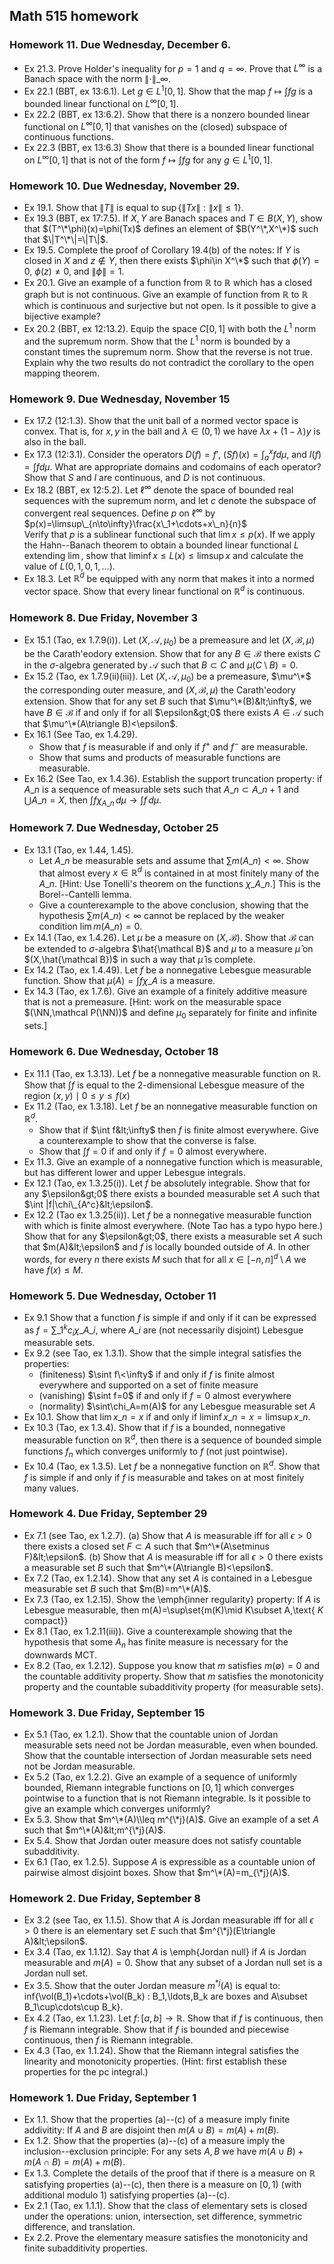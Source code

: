 ## Math 515 homework

### Homework 11. Due Wednesday, December 6.
* Ex 21.3. Prove Holder's inequality for $p=1$ and $q=\infty$. Prove that $L^\infty$ is a Banach space with the norm $\|\cdot\|\_\infty$.
* Ex 22.1 (BBT, ex 13:6.1). Let $g\in L^1[0,1]$. Show that the map $f\mapsto\int fg$ is a bounded linear functional on $L^\infty[0,1]$.
* Ex 22.2 (BBT, ex 13:6.2). Show that there is a nonzero bounded linear functional on $L^\infty[0,1]$ that vanishes on the (closed) subspace of continuous functions.
* Ex 22.3 (BBT, ex 13:6.3) Show that there is a bounded linear functional on $L^\infty[0,1]$ that is not of the form $f\mapsto\int fg$ for any $g\in L^1[0,1]$.

### Homework 10. Due Wednesday, November 29.
* Ex 19.1. Show that $\|T\|$ is equal to $\sup\{\|Tx\|:\|x\|\leq1\}$.
* Ex 19.3 (BBT, ex 17:7.5). If $X,Y$ are Banach spaces and $T\in B(X,Y)$, show that $(T^\*\phi)(x)=\phi(Tx)$ defines an element of $B(Y^\*,X^\*)$ such that $\|T^\*\|=\|T\|$.
* Ex 19.5. Complete the proof of Corollary 19.4(b) of the notes: If $Y$ is closed in $X$ and $z\notin Y$, then there exists $\phi\in X^\*$ such that $\phi(Y)=0$, $\phi(z)\neq0$, and $\|\phi\|=1$.
* Ex 20.1. Give an example of a function from $\mathbb R$ to $\mathbb R$ which has a closed graph but is not continuous. Give an example of function from $\mathbb R$ to $\mathbb R$ which is continuous and surjective but not open. Is it possible to give a bijective example?
* Ex 20.2 (BBT, ex 12:13.2). Equip the space $C[0,1]$ with both the $L^1$ norm and the supremum norm. Show that the $L^1$ norm is bounded by a constant times the supremum norm. Show that the reverse is not true. Explain why the two results do not contradict the corollary to the open mapping theorem.

### Homework 9. Due Wednesday, November 15
* Ex 17.2 (12:1.3). Show that the unit ball of a normed vector space is convex. That is, for $x,y$ in the ball and $\lambda\in(0,1)$ we have $\lambda x+(1-\lambda)y$ is also in the ball.
* Ex 17.3 (12:3.1). Consider the operators $D(f)=f'$, $(Sf)(x)=\int_a^x fd\mu$, and $I(f)=\int fd\mu$. What are appropriate domains and codomains of each operator? Show that $S$ and $I$ are continuous, and $D$ is not continuous.
* Ex 18.2 (BBT, ex 12:5.2). Let $\ell^\infty$ denote the space of bounded real sequences with the supremum norm, and let $c$ denote the subspace of convergent real sequences. Define $p$ on $\ell^\infty$ by  
  $p(x)=\limsup\_{n\to\infty}\frac{x\_1+\cdots+x\_n}{n}$  
  Verify that $p$ is a sublinear functional such that $\lim x\leq p(x)$. If we apply the Hahn--Banach theorem to obtain a bounded linear functional $L$ extending $\lim$, show that $\liminf x\leq L(x)\leq\limsup x$ and calculate the value of $L(0,1,0,1,\ldots)$.
* Ex 18.3. Let $\mathbb R^d$ be equipped with any norm that makes it into a normed vector space. Show that every linear functional on $\mathbb R^d$ is continuous.

### Homework 8. Due Friday, November 3
* Ex 15.1 (Tao, ex 1.7.9(i)). Let $(X,\mathcal A,\mu_0)$ be a premeasure and let $(X,\mathcal B,\mu)$ be the Carath\'eodory extension. Show that for any $B\in\mathcal B$ there exists $C$ in the $\sigma$-algebra generated by $\mathcal A$ such that $B\subset C$ and $\mu(C\setminus B)=0$.
* Ex 15.2 (Tao, ex 1.7.9(ii)(iii)). Let $(X,\mathcal A,\mu_0)$ be a premeasure, $\mu^\*$ the corresponding outer measure, and $(X,\mathcal B,\mu)$ the Carath\'eodory extension. Show that for any set $B$ such that $\mu^\*(B)&lt;\infty$, we have $B\in\mathcal B$ if and only if for all $\epsilon&gt;0$ there exists $A\in\mathcal A$ such that $\mu^\*(A\triangle B)<\epsilon$.
* Ex 16.1 (See Tao, ex 1.4.29).
    * Show that $f$ is measurable if and only if $f^+$ and $f^-$ are measurable.
    * Show that sums and products of measurable functions are measurable.
* Ex 16.2 (See Tao, ex 1.4.36). Establish the support truncation property: if $A\_n$ is a sequence of measurable sets such that $A\_n\subset A\_{n+1}$ and $\bigcup A\_n=X$, then $\int f\chi_{A\_n}\,d\mu\to\int f\,d\mu$.

### Homework 7. Due Wednesday, October 25
* Ex 13.1 (Tao, ex 1.44, 1.45).
  * Let $A\_n$ be measurable sets and assume that $\sum m(A\_n)<\infty$. Show that almost every $x\in\mathbb R^d$ is contained in at most finitely many of the $A\_n$. [Hint: Use Tonelli's theorem on the functions $\chi\_{A\_n}$.] This is the Borel--Cantelli lemma.
  * Give a counterexample to the above conclusion, showing that the hypothesis $\sum m(A\_n)<\infty$ cannot be replaced by the weaker condition $\lim m(A\_n)=0$.
* Ex 14.1 (Tao, ex 1.4.26). Let $\mu$ be a measure on $(X,\mathcal B)$. Show that $\mathcal B$ can be extended to $\sigma$-algebra $\hat{\mathcal B}$ and $\mu$ to a measure $\hat\mu$ on $(X,\hat{\mathcal B})$ in such a way that $\hat\mu$ is complete.
* Ex 14.2 (Tao, ex 1.4.49). Let $f$ be a nonnegative Lebesgue measurable function. Show that $\mu(A)=\int f\chi\_A$ is a measure.
* Ex 14.3 (Tao, ex 1.7.6). Give an example of a finitely additive measure that is not a premeasure. [Hint: work on the measurable space $(\NN,\mathcal P(\NN))$ and define $\mu_0$ separately for finite and infinite sets.]

### Homework 6. Due Wednesday, October 18
* Ex 11.1 (Tao, ex 1.3.13). Let $f$ be a nonnegative measurable function on $\mathbb R$. Show that $\int f$ is equal to the $2$-dimensional Lebesgue measure of the region ${(x,y)\mid 0\leq y\leq f(x)}$
* Ex 11.2 (Tao, ex 1.3.18). Let $f$ be an nonnegative measurable function on $\mathbb R^d$.
  * Show that if $\int f&lt;\infty$ then $f$ is finite almost everywhere. Give a counterexample to show that the converse is false.
  * Show that $\int f=0$ if and only if $f=0$ almost everywhere.
* Ex 11.3. Give an example of a nonnegative function which is measurable, but has different lower and upper Lebesgue integrals.
* Ex 12.1 (Tao, ex 1.3.25(i)). Let $f$ be absolutely integrable. Show that for any $\epsilon&gt;0$ there exists a bounded measurable set $A$ such that $\int |f|\chi\_{A^c}&lt;\epsilon$.
* Ex 12.2 (Tao ex 1.3.25(ii)). Let $f$ be a nonnegative measurable function with which is finite almost everywhere. (Note Tao has a typo hypo here.) Show that for any $\epsilon&gt;0$, there exists a measurable set $A$ such that $m(A)&lt;\epsilon$ and $f$ is locally bounded outside of $A$. In other words, for every $n$ there exists $M$ such that for all $x\in[-n,n]^d\setminus A$ we have $f(x)\leq M$.

### Homework 5. Due Wednesday, October 11

* Ex 9.1 Show that a function $f$ is simple if and only if it can be expressed as $f=\sum\_1^kc_i\chi\_{A\_i}$, where $A\_i$ are (not necessarily disjoint) Lebesgue measurable sets.
* Ex 9.2 (see Tao, ex 1.3.1). Show that the simple integral satisfies the properties:
  * (finiteness) $\sint f\<\infty$ if and only if $f$ is finite almost everywhere and supported on a set of finite measure
  * (vanishing) $\sint f=0$ if and only if $f=0$ almost everywhere
  * (normality) $\sint\chi_A=m(A)$ for any Lebesgue measurable set $A$
* Ex 10.1. Show that $\lim x\_n=x$ if and only if $\liminf x\_n=x=\limsup x\_n$.
* Ex 10.3 (Tao, ex 1.3.4). Show that if $f$ is a bounded, nonnegative measurable function on $\mathbb R^d$, then there is a sequence of bounded simple functions $f_n$ which converges uniformly to $f$ (not just pointwise).
* Ex 10.4 (Tao, ex 1.3.5). Let $f$ be a nonnegative function on $\mathbb R^d$. Show that $f$ is simple if and only if $f$ is measurable and takes on at most finitely many values.

### Homework 4. Due Friday, September 29

* Ex 7.1 (see Tao, ex 1.2.7). (a) Show that $A$ is measurable iff for all $\epsilon>0$ there exists a closed set $F\subset A$ such that $m^\*(A\setminus F)&lt;\epsilon$. (b) Show that $A$ is measurable iff for all $\epsilon>0$ there exists a measurable set $B$ such that $m^\*(A\triangle B)<\epsilon$.
* Ex 7.2 (Tao, ex 1.2.14). Show that any set $A$ is contained in a Lebesgue measurable set $B$ such that $m(B)=m^\*(A)$.
* Ex 7.3 (Tao, ex 1.2.15). Show the \emph{inner regularity} property: If $A$ is Lebesgue measurable, then m(A)=\sup\set{m(K)\mid K\subset A,\text{ $K$ compact}}
* Ex 8.1 (Tao, ex 1.2.11(iii)). Give a counterexample showing that the hypothesis that some $A_n$ has finite measure is necessary for the downwards MCT.
* Ex 8.2 (Tao, ex 1.2.12). Suppose you know that $m$ satisfies $m(\emptyset)=0$ and the countable additivity property. Show that $m$ satisfies the monotonicity property and the countable subadditivity property (for measurable sets).

### Homework 3. Due Friday, September 15

* Ex 5.1 (Tao, ex 1.2.1). Show that the countable union of Jordan measurable sets need not be Jordan measurable, even when bounded. Show that the countable intersection of Jordan measurable sets need not be Jordan measurable.
* Ex 5.2 (Tao, ex 1.2.2). Give an example of a sequence of uniformly bounded, Riemann integrable functions on $[0,1]$ which converges pointwise to a function that is not Riemann integrable. Is it possible to give an example which converges uniformly?
* Ex 5.3. Show that $m^\*(A)\\leq m^{\*j}(A)$. Give an example of a set $A$ such that $m^\*(A)&lt;m^{\*j}(A)$.
* Ex 5.4. Show that Jordan outer measure does not satisfy countable subadditivity.
* Ex 6.1 (Tao, ex 1.2.5). Suppose $A$ is expressible as a countable union of pairwise almost disjoint boxes. Show that $m^\*(A)=m_{\*j}(A)$.

### Homework 2. Due Friday, September 8

* Ex 3.2 (see Tao, ex 1.1.5). Show that $A$ is Jordan measurable iff for all $\epsilon>0$ there is an elementary set $E$ such that $m^{\*j}(E\triangle A)&lt;\epsilon$.
* Ex 3.4 (Tao, ex 1.1.12). Say that $A$ is \emph{Jordan null} if $A$ is Jordan measurable and $m(A)=0$. Show that any subset of a Jordan null set is a Jordan null set.
* Ex 3.5. Show that the outer Jordan measure $m^{*j}(A)$ is equal to: inf{\vol(B\_1)+\cdots+\vol(B\_k) : B\_1,\ldots,B\_k are boxes and A\subset B\_1\cup\cdots\cup B\_k}.
* Ex 4.2 (Tao, ex 1.1.23). Let $f\colon[a,b]\to\mathbb R$. Show that if $f$ is continuous, then $f$ is Riemann integrable. Show that if $f$ is bounded and piecewise continuous, then $f$ is Riemann integrable.
* Ex 4.3 (Tao, ex 1.1.24). Show that the Riemann integral satisfies the linearity and monotonicity properties. (Hint: first establish these properties for the pc integral.)

### Homework 1. Due Friday, September 1

* Ex 1.1. Show that the properties (a)--(c) of a measure imply finite addivitity: If $A$ and $B$ are disjoint then $m(A\cup B)=m(A)+m(B)$.
* Ex 1.2. Show that the properties (a)--(c) of a measure imply the inclusion--exclusion principle: For any sets $A,B$ we have $m(A\cup B)+m(A\cap B)=m(A)+m(B)$.
* Ex 1.3. Complete the details of the proof that if there is a measure on $\mathbb R$ satisfying properties (a)--(c), then there is a measure on $[0,1)$ (with additional modulo $1$) satisfying properties (a)--(c).
* Ex 2.1 (Tao, ex 1.1.1). Show that the class of elementary sets is closed under the operations: union, intersection, set difference, symmetric difference, and translation.
* Ex 2.2. Prove the elementary measure satisfies the monotonicity and finite subadditivity properties.

<script type='text/x-mathjax-config'>
  MathJax.Hub.Config({tex2jax: {inlineMath: [['$','$'], ['\\(','\\)']], processEscapes: true}});
</script>
<script src='https://cdnjs.cloudflare.com/ajax/libs/mathjax/2.7.2/MathJax.js?config=TeX-AMS_HTML'></script>
</script>
